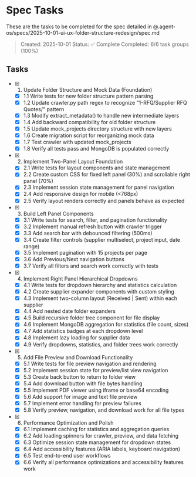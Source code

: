 # Spec Tasks

These are the tasks to be completed for the spec detailed in @.agent-os/specs/2025-10-01-ui-ux-folder-structure-redesign/spec.md

> Created: 2025-10-01
> Status: ✅ Complete
> Completed: 6/6 task groups (100%)

## Tasks

- [x] 1. Update Folder Structure and Mock Data (Foundation)
  - [x] 1.1 Write tests for new folder structure pattern parsing
  - [x] 1.2 Update crawler.py path regex to recognize "1-RFQ/Supplier RFQ Quotes/" pattern
  - [x] 1.3 Modify extract_metadata() to handle new intermediate layers
  - [x] 1.4 Add backward compatibility for old folder structure
  - [x] 1.5 Update mock_projects directory structure with new layers
  - [x] 1.6 Create migration script for reorganizing mock data
  - [x] 1.7 Test crawler with updated mock_projects
  - [x] 1.8 Verify all tests pass and MongoDB is populated correctly

- [x] 2. Implement Two-Panel Layout Foundation
  - [x] 2.1 Write tests for layout components and state management
  - [x] 2.2 Create custom CSS for fixed left panel (30%) and scrollable right panel (70%)
  - [x] 2.3 Implement session state management for panel navigation
  - [x] 2.4 Add responsive design for mobile (<768px)
  - [x] 2.5 Verify layout renders correctly and panels behave as expected

- [x] 3. Build Left Panel Components
  - [x] 3.1 Write tests for search, filter, and pagination functionality
  - [x] 3.2 Implement manual refresh button with crawler trigger
  - [x] 3.3 Add search bar with debounced filtering (500ms)
  - [x] 3.4 Create filter controls (supplier multiselect, project input, date range)
  - [x] 3.5 Implement pagination with 15 projects per page
  - [x] 3.6 Add Previous/Next navigation buttons
  - [x] 3.7 Verify all filters and search work correctly with tests

- [x] 4. Implement Right Panel Hierarchical Dropdowns
  - [x] 4.1 Write tests for dropdown hierarchy and statistics calculation
  - [x] 4.2 Create supplier expander components with custom styling
  - [x] 4.3 Implement two-column layout (Received | Sent) within each supplier
  - [x] 4.4 Add nested date folder expanders
  - [x] 4.5 Build recursive folder tree component for file display
  - [x] 4.6 Implement MongoDB aggregation for statistics (file count, sizes)
  - [x] 4.7 Add statistics badges at each dropdown level
  - [x] 4.8 Implement lazy loading for supplier data
  - [x] 4.9 Verify dropdowns, statistics, and folder trees work correctly

- [x] 5. Add File Preview and Download Functionality
  - [x] 5.1 Write tests for file preview navigation and rendering
  - [x] 5.2 Implement session state for preview/list view navigation
  - [x] 5.3 Create back button to return to folder view
  - [x] 5.4 Add download button with file bytes handling
  - [x] 5.5 Implement PDF viewer using iframe or base64 encoding
  - [x] 5.6 Add support for image and text file preview
  - [x] 5.7 Implement error handling for preview failures
  - [x] 5.8 Verify preview, navigation, and download work for all file types

- [x] 6. Performance Optimization and Polish
  - [x] 6.1 Implement caching for statistics and aggregation queries
  - [x] 6.2 Add loading spinners for crawler, preview, and data fetching
  - [x] 6.3 Optimize session state management for dropdown states
  - [x] 6.4 Add accessibility features (ARIA labels, keyboard navigation)
  - [x] 6.5 Test end-to-end user workflows
  - [x] 6.6 Verify all performance optimizations and accessibility features work
